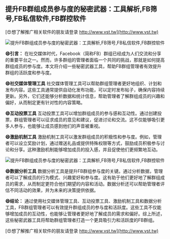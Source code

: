## **提升FB群组成员参与度的秘密武器：工具解析,FB筛号,FB私信软件,FB群控软件**

[😍想了解推广相关软件的朋友请登录 http://www.vst.tw](http://www.vst.tw)

 <center><img src="https://vst.tw/MP4/tuiguang/png/7.png" alt="提升FB群组成员参与度的秘密武器：工具解析,FB筛号,FB私信软件,FB群控软件"></center>

**😄引言：**
在社交媒体时代，Facebook（简称FB）群组已经成为人们交流和分享的重要平台之一。然而，许多群组的管理者面临一个共同的挑战，那就是如何提高群组成员的参与度。本文将介绍一些秘密武器工具，帮助FB群组管理者有效提升群组的活跃度和参与度。

**😄社交媒体管理工具**
社交媒体管理工具可以帮助群组管理者更好地组织、计划和发布内容。这些工具通常提供自动化发布功能，可以定时发布帖子，确保内容持续更新。另外，它们还能够分析数据和统计信息，帮助管理者了解群组成员的兴趣和偏好，从而制定更有针对性的内容策略。

**😄互动投票工具**
互动投票工具可以增加群组成员的参与感和互动性。通过创建投票，群组管理者可以征求成员的意见和建议，促进讨论和交流。这不仅能够吸引更多人参与，也能够让成员感到他们的声音被重视。

**😄激励机制工具**
激励机制工具可以激发群组成员的积极性和参与度。例如，管理者可以设立奖励计划，通过赠送礼品或提供特殊权限等方式，鼓励成员积极参与讨论和分享。这种激励机制能够增加成员的投入感，并且促使他们更频繁地互动。

 <center><img src="https://vst.tw/MP4/tuiguang/png/0.png" alt="提升FB群组成员参与度的秘密武器：工具解析,FB筛号,FB私信软件,FB群控软件"></center>

**😄数据分析工具**
数据分析工具是提升FB群组参与度的关键。通过分析数据，管理者可以了解成员的行为模式、兴趣爱好和参与度。这有助于他们更好地了解群组成员的需求，从而制定更符合他们期望的内容和活动。数据分析还可以帮助管理者评估不同活动的效果，并为未来的决策提供依据。

**😄结论：**
通过使用社交媒体管理工具、互动投票工具、激励机制工具和数据分析工具，FB群组管理者可以有效提升群组成员的参与度和活跃度。这些工具不仅能够增加成员的互动性，也能够让管理者更好地了解成员的需求和偏好。综上所述，这些秘密武器工具将帮助群组管理者打造一个更具吸引力和活跃度的FB群组。

[😍想了解推广相关软件的朋友请登录 http://www.vst.tw](http://www.vst.tw)



